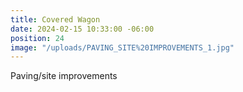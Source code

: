 ```yaml
---
title: Covered Wagon
date: 2024-02-15 10:33:00 -06:00
position: 24
image: "/uploads/PAVING_SITE%20IMPROVEMENTS_1.jpg"
---
```


Paving/site improvements